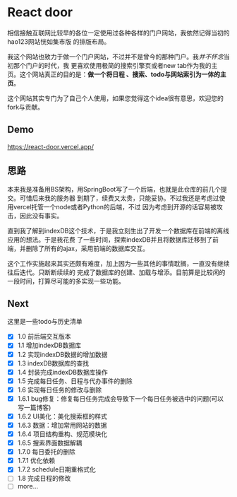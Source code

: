 # React door
相信接触互联网比较早的各位一定使用过各种各样的门户网站，我依然记得当初的hao123网站恍如集市版
的排版布局。

我这个网站也致力于做一个门户网站，不过并不是曾今的那种门户。我*并不怀念*当初那个门户的时代，我
更喜欢使用极简的搜索引擎页或者new tab作为我的主页。这个网站真正的目的是：**做一个将日程
、搜索、todo与网站索引为一体的主页**。

这个网站其实专门为了自己个人使用，如果您觉得这个idea很有意思，欢迎您的fork与贡献。

## Demo

https://react-door.vercel.app/

## 思路
本来我是准备用BS架构，用SpringBoot写了一个后端，也就是此仓库的前几个提交。可惜后来我的服务器
到期了，续费又太贵，只能妥协。不过我还是考虑过使用vercel托管一个node或者Python的后端，不过
因为考虑到开源的话容易被攻击，因此没有事实。

直到我了解到indexDB这个技术，于是我立刻生出了开发一个数据库在前端的离线应用的想法。于是我花费
了一些时间，探索indexDB并且将数据库迁移到了前端，并删除了所有的ajax，采用前端的数据库交互。

这个工作实施起来其实还颇有难度，加上因为一些其他的事情耽搁，一直没有继续往后迭代。只断断续续的
完成了数据库的创建、加载与增添。目前算是比较闲的一段时间，打算尽可能的多实现一些功能。

## Next
这里是一些todo与历史清单

- [x] 1.0 前后端交互版本
- [x] 1.1 增加indexDB数据库
- [x] 1.2 实现indexDB数据的增加数据
- [x] 1.3 indexDB数据库的查找
- [x] 1.4 封装完成indexDB数据库操作
- [x] 1.5 完成每日任务、日程与代办事件的删除
- [x] 1.6 实现每日任务的修改与删除
- [x] 1.6.1 bug修复：修复每日任务完成会导致下一个每日任务被选中的问题(可以写一篇博客)
- [x] 1.6.2 UI美化：美化搜索框的样式
- [x] 1.6.3 数据：增加常用网站的数据
- [x] 1.6.4 项目结构重构、规范模块化
- [x] 1.6.5 搜索界面数据解耦
- [x] 1.7.0 每日委托的删除
- [x] 1.7.1 优化依赖
- [x] 1.7.2 schedule日期重格式化
- [ ] 1.8 完成日程的修改
- [ ] more...